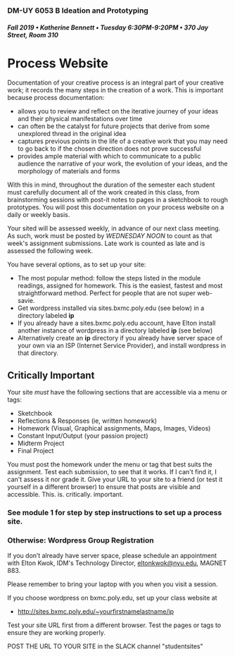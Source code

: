 ### DM-UY 6053 B Ideation and Prototyping
##### Fall 2019 • Katherine Bennett • Tuesday 6:30PM-9:20PM • 370 Jay Street, Room 310

# Process Website

Documentation of your creative process is an integral part of your creative work; it records the many steps in the creation of a work. This is important because process documentation:

*   allows you to review and reflect on the iterative journey of your ideas and their physical manifestations over time
*   can often be the catalyst for future projects that derive from some unexplored thread in the original idea
*   captures previous points in the life of a creative work that you may need to go back to if the chosen direction does not prove successful
*   provides ample material with which to communicate to a public audience the narrative of your work, the evolution of your ideas, and the morphology of materials and forms

With this in mind, throughout the duration of the semester each student must carefully document all of the work created in this class, from brainstorming sessions with post-it notes to pages in a sketchbook to rough prototypes. You will post this documentation on your process website on a daily or weekly basis. 

Your sited will be assessed weekly, in advance of our next class meeting. As such, work must be posted by *WEDNESDAY NOON* to count as that week's assignment submissions. Late work is counted as late and is assessed the following week. 

You have several options, as to set up your site:

* The most popular method: follow the steps listed in the module readings, assigned for homework. This is the easiest, fastest and most straightforward method. Perfect for people that are not super web-savie.
* Get wordpress installed via sites.bxmc.poly.edu (see below) in a directory labeled **ip**
* If you already have a sites.bxmc.poly.edu account, have Elton install another instance of wordpress in a directory labeled **ip** (see below)
* Alternatively create an **ip** directory if you already have server space of your own via an ISP (Internet Service Provider), and install wordpress in that directory.

## Critically Important

Your site _must_ have the following sections that are accessible via a menu or tags: 

- Sketchbook
- Reflections & Responses (ie, written homework)
- Homework (Visual, Graphical assignments, Maps, Images, Videos)
- Constant Input/Output (your passion project)
- Midterm Project 
- Final Project

You must post the homework under the menu or tag that best suits the assignment. Test each submission, to see that it works. If I can't find it, I can't assess it nor grade it. Give your URL to your site to a friend (or test it yourself in a different browser) to ensure that posts are visible and accessible. This. is. critically. important.

### See module 1 for step by step instructions to set up a process site.

### Otherwise: Wordpress Group Registration

If you don’t already have server space, please schedule an appointment with Elton Kwok, IDM's Technology Director, eltonkwok@nyu.edu, MAGNET 883.

Please remember to bring your laptop with you when you visit a session.

If you choose wordpress on bxmc.poly.edu, set up your class website at
  * http://sites.bxmc.poly.edu/~yourfirstnamelastname/ip

Test your site URL first from a different browser. Test the pages or tags to ensure they are working properly.

POST THE URL TO YOUR SITE in the SLACK channel "studentsites"